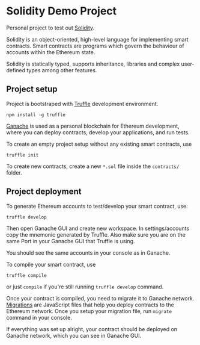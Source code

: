 # Solidity Demo Project

Personal project to test out [Solidity](https://solidity.readthedocs.io).

Solidity is an object-oriented, high-level language for implementing smart contracts. Smart contracts are programs which govern the behaviour of accounts within the Ethereum state.

Solidity is statically typed, supports inheritance, libraries and complex user-defined types among other features.

## Project setup

Project is bootstraped with [Truffle](https://truffleframework.com/docs/truffle/overview) development environment.

```
npm install -g truffle
```

[Ganache](https://truffleframework.com/docs/ganache/overview) is used as a personal blockchain for Ethereum development, where you can deploy contracts, develop your applications, and run tests.


To create an empty project setup without any existing smart contracts, use
```
truffle init
```

To create new contracts, create a new `*.sol` file inside the `contracts/` folder.

## Project deployment

To generate Ethereum accounts to test/develop your smart contract, use:

```
truffle develop
```

Then open Ganache GUI and create new workspace. In settings/accounts copy the mnemonic generated by Truffle. Also make sure you are on the same Port in your Ganache GUI that Truffle is using.

You should see the same accounts in your console as in Ganache.

To compile your smart contract, use
```
truffle compile
```
or just `compile` if you're still running `truffle develop` command.

Once your contract is compiled, you need to migrate it to Ganache network. [Migrations](https://truffleframework.com/docs/truffle/getting-started/running-migrations) are JavaScript files that help you deploy contracts to the Ethereum network. Once you setup your migration file, run `migrate` command in your console. 

If everything was set up alright, your contract should be deployed on Ganache network, which you can see in Ganache GUI.